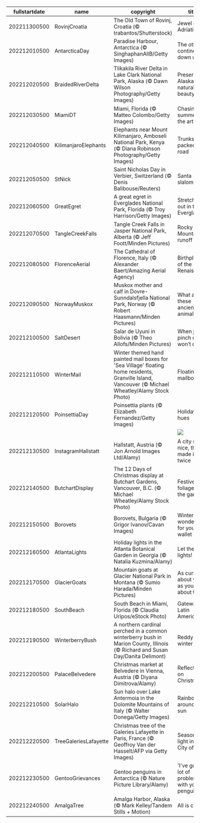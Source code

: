 |fullstartdate|name|copyright|title|image|
|--|--|--|--|--|
202211300500|RovinjCroatia|The Old Town of Rovinj, Croatia (© trabantos/Shutterstock)|Jewel of the Adriatic|![](/en-CA/2022/12/202211300500RovinjCroatia.jpg)|
202212010500|AntarcticaDay|Paradise Harbour, Antarctica (© SinghaphanAllB/Getty Images)|The other continent down under|![](/en-CA/2022/12/202212010500AntarcticaDay.jpg)|
202212020500|BraidedRiverDelta|Tlikakila River Delta in Lake Clark National Park, Alaska (© Dawn Wilson Photography/Getty Images)|Preserving Alaska's natural beauty|![](/en-CA/2022/12/202212020500BraidedRiverDelta.jpg)|
202212030500|MiamiDT|Miami, Florida (© Matteo Colombo/Getty Images)|Chasing summer in the art world|![](/en-CA/2022/12/202212030500MiamiDT.jpg)|
202212040500|KilimanjaroElephants|Elephants near Mount Kilimanjaro, Amboseli National Park, Kenya (© Diana Robinson Photography/Getty Images)|Trunks packed for road|![](/en-CA/2022/12/202212040500KilimanjaroElephants.jpg)|
202212050500|StNick|Saint Nicholas Day in Verbier, Switzerland (© Denis Balibouse/Reuters)|Santa slalom|![](/en-CA/2022/12/202212050500StNick.jpg)|
202212060500|GreatEgret|A great egret in Everglades National Park, Florida (© Troy Harrison/Getty Images)|Stretching out in the Everglades|![](/en-CA/2022/12/202212060500GreatEgret.jpg)|
202212070500|TangleCreekFalls|Tangle Creek Falls in Jasper National Park, Alberta (© Jeff Foott/Minden Pictures)|Rocky Mountain runoff|![](/en-CA/2022/12/202212070500TangleCreekFalls.jpg)|
202212080500|FlorenceAerial|The Cathedral of Florence, Italy (© Alexander Baert/Amazing Aerial Agency)|Birthplace of the Renaissance|![](/en-CA/2022/12/202212080500FlorenceAerial.jpg)|
202212090500|NorwayMuskox|Muskox mother and calf in Dovre-Sunndalsfjella National Park, Norway (© Robert Haasmann/Minden Pictures)|What are these ancient animals?|![](/en-CA/2022/12/202212090500NorwayMuskox.jpg)|
202212100500|SaltDesert|Salar de Uyuni in Bolivia (© Theo Allofs/Minden Pictures)|When just a pinch of salt won’t do|![](/en-CA/2022/12/202212100500SaltDesert.jpg)|
202212110500|WinterMail|Winter themed hand painted mail boxes for 'Sea Village' floating home residents, Granville Island, Vancouver (© Michael Wheatley/Alamy Stock Photo)|Floating mailboxes|![](/en-CA/2022/12/202212110500WinterMail.jpg)|
202212120500|PoinsettiaDay|Poinsettia plants (© Elizabeth Fernandez/Getty Images)|Holiday hues|![](/en-CA/2022/12/202212120500PoinsettiaDay.jpg)|
||||![](/en-CA/2022/12/.jpg)|
202212130500|InstagramHallstatt|Hallstatt, Austria (© Jon Arnold Images Ltd/Alamy)|A city so nice, they made it twice|![](/en-CA/2022/12/202212130500InstagramHallstatt.jpg)|
202212140500|ButchartDisplay|The 12 Days of Christmas display at Butchart Gardens, Vancouver, B.C. (© Michael Wheatley/Alamy Stock Photo)|Festive foliage in the garden|![](/en-CA/2022/12/202212140500ButchartDisplay.jpg)|
202212150500|Borovets|Borovets, Bulgaria (© Grigor Ivanov/Cavan Images)|Winter wonderland for your wallet|![](/en-CA/2022/12/202212150500Borovets.jpg)|
202212160500|AtlantaLights|Holiday lights in the Atlanta Botanical Garden in Georgia (© Natalia Kuzmina/Alamy)|Let there be lights!|![](/en-CA/2022/12/202212160500AtlantaLights.jpg)|
202212170500|GlacierGoats|Mountain goats at Glacier National Park in Montana (© Sumio Harada/Minden Pictures)|As curious about you as you are about them|![](/en-CA/2022/12/202212170500GlacierGoats.jpg)|
202212180500|SouthBeach|South Beach in Miami, Florida (© Claudia Uripos/eStock Photo)|Gateway to Latin America|![](/en-CA/2022/12/202212180500SouthBeach.jpg)|
202212190500|WinterberryBush|A northern cardinal perched in a common winterberry bush in Marion County, Illinois (© Richard and Susan Day/Danita Delimont)|Reddy for winter|![](/en-CA/2022/12/202212190500WinterberryBush.jpg)|
202212200500|PalaceBelvedere|Christmas market at Belvedere in Vienna, Austria (© Diyana Dimitrova/Alamy)|Reflecting on Christmas|![](/en-CA/2022/12/202212200500PalaceBelvedere.jpg)|
202212210500|SolarHalo|Sun halo over Lake Antermoia in the Dolomite Mountains of Italy (© Walter Donega/Getty Images)|Rainbow around the sun|![](/en-CA/2022/12/202212210500SolarHalo.jpg)|
202212220500|TreeGaleriesLafayette|Christmas tree of the Galeries Lafayette in Paris, France (© Geoffroy Van der Hasselt/AFP via Getty Images)|Season of light in the City of Light|![](/en-CA/2022/12/202212220500TreeGaleriesLafayette.jpg)|
202212230500|GentooGrievances|Gentoo penguins in Antarctica (© Nature Picture Library/Alamy)|'I've got a lot of problems with you penguins!'|![](/en-CA/2022/12/202212230500GentooGrievances.jpg)|
202212240500|AmalgaTree|Amalga Harbor, Alaska (© Mark Kelley/Tandem Stills + Motion)|All is calm|![](/en-CA/2022/12/202212240500AmalgaTree.jpg)|
